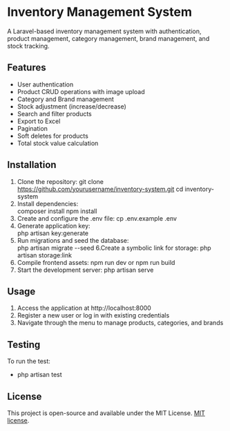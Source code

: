 # Inventory Management System
A Laravel-based inventory management system with authentication, product management, category management, brand management, and stock tracking.
## Features
- User authentication
- Product CRUD operations with image upload
- Category and Brand management
- Stock adjustment (increase/decrease)
- Search and filter products
- Export to Excel
- Pagination
- Soft deletes for products
- Total stock value calculation
## Installation
1. Clone the repository:
   git clone https://github.com/yourusername/inventory-system.git
   cd inventory-system
2. Install dependencies:  
   composer install
   npm install
3. Create and configure the .env file:
   cp .env.example .env
 4. Generate application key:    
    php artisan key:generate
 5. Run migrations and seed the database:  
    php artisan migrate --seed
 6.Create a symbolic link for storage:
    php artisan storage:link
 7. Compile frontend assets:
    npm run dev or npm run build
8. Start the development server:
    php artisan serve

## Usage
1. Access the application at http://localhost:8000
2. Register a new user or log in with existing credentials
3. Navigate through the menu to manage products, categories, and brands

## Testing
To run the test:
- php artisan test
## License

This project is open-source and available under the MIT License. [MIT license](https://opensource.org/licenses/MIT).
